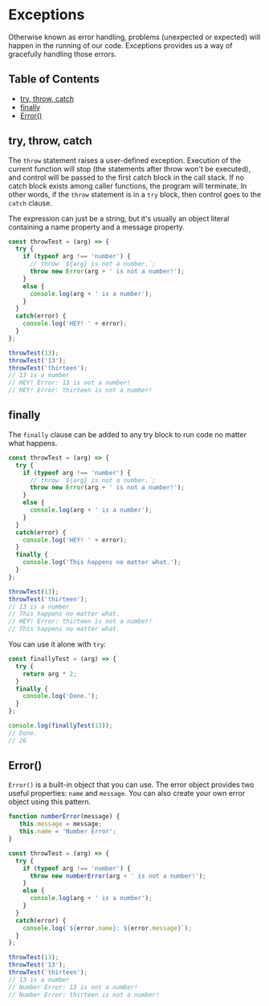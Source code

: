 # Exceptions

Otherwise known as error handling, problems (unexpected or expected) will happen in the running of our code. Exceptions provides us a way of gracefully handling those errors.

## Table of Contents

<!-- toc -->

- [try, throw, catch](#try-throw-catch)
- [finally](#finally)
- [Error()](#error)

<!-- tocstop -->

## try, throw, catch

The `throw` statement raises a user-defined exception. Execution of the current function will stop (the statements after throw won't be executed), and control will be passed to the first catch block in the call stack. If no catch block exists among caller functions, the program will terminate. In other words, if the `throw` statement is in a `try` block, then control goes to the `catch` clause.

The expression can just be a string, but it's usually an object literal containing a name property and a message property.

```javascript
const throwTest = (arg) => {
  try {
    if (typeof arg !== 'number') {
      // throw `${arg} is not a number.`;
      throw new Error(arg + ' is not a number!');
    }
    else {
      console.log(arg + ' is a number');
    }
  }
  catch(error) {
    console.log('HEY! ' + error);
  }
};

throwTest(13);
throwTest('13');
throwTest('thirteen');
// 13 is a number
// HEY! Error: 13 is not a number!
// HEY! Error: thirteen is not a number!
```


## finally

The `finally` clause can be added to any try block to run code no matter what happens.

```javascript
const throwTest = (arg) => {
  try {
    if (typeof arg !== 'number') {
      // throw `${arg} is not a number.`;
      throw new Error(arg + ' is not a number!');
    }
    else {
      console.log(arg + ' is a number');
    }
  }
  catch(error) {
    console.log('HEY! ' + error);
  }
  finally {
    console.log('This happens no matter what.');
  }
};

throwTest(13);
throwTest('thirteen');
// 13 is a number
// This happens no matter what.
// HEY! Error: thirteen is not a number!
// This happens no matter what.
```

You can use it alone with `try`:

```javascript
const finallyTest = (arg) => {
  try {
    return arg * 2;
  }
  finally {
    console.log('Done.');
  }
};

console.log(finallyTest(13));
// Done.
// 26
```


## Error()

`Error()` is a built-in object that you can use. The error object provides two useful properties: `name` and `message`. You can also create your own error object  using this pattern.

```javascript
function numberError(message) {
   this.message = message;
   this.name = 'Number Error';
}

const throwTest = (arg) => {
  try {
    if (typeof arg !== 'number') {
      throw new numberError(arg + ' is not a number!');
    }
    else {
      console.log(arg + ' is a number');
    }
  }
  catch(error) {
    console.log(`${error.name}: ${error.message}`);
  }
};

throwTest(13);
throwTest('13');
throwTest('thirteen');
// 13 is a number
// Number Error: 13 is not a number!
// Number Error: thirteen is not a number!
```
